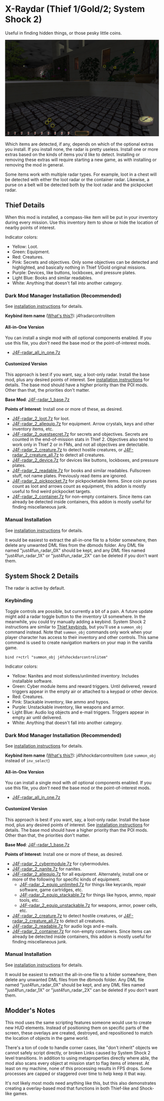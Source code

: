 # X-Raydar (Thief 1/Gold/2; System Shock 2)

Useful in finding hidden things, or those pesky little coins.

![Rings of various colors and sizes. Three rings encircle loose coins in a fountain.](img/Radar.jpg)

Which items are detected, if any, depends on which of the optional extras you install. If you install none, the radar is pretty useless. Install one or more extras based on the kinds of items you'd like to detect. Installing or removing these extras will require starting a new game, as with installing or removing the mod in general.

Some items work with multiple radar types. For example, loot in a chest will be detected with either the loot radar or the container radar. Likewise, a purse on a belt will be detected both by the loot radar and the pickpocket radar.

## Thief Details

When this mod is installed, a compass-like item will be put in your inventory during every mission. Use this inventory item to show or hide the location of nearby points of interest.

Indicator colors:
* Yellow: Loot.
* Green: Equipment.
* Red: Creatures.
* Pink: Secrets and objectives. Only some objectives can be detected and highlighted, and basically nothing in Thief 1/Gold original missions.
* Purple: Devices, like buttons, lockboxes, and pressure plates.
* Light Blue: Books and similar readables.
* White: Anything that doesn't fall into another category.

### Dark Mod Manager Installation (Recommended)

See [installation instructions](Installation%20and%20Removal.md) for details.

**Keybind item name** ([What's this?](Keybinds.md)): j4fradarcontrolitem

#### All-in-One Version

You can install a single mod with *all* optional components enabled. If you use this file, you *don't* need the base mod or the point-of-interest mods.

* [J4F-radar_all_in_one.7z](https://github.com/saracoth/newdark-mods/releases/download/2.7/J4F-radar_all_in_one.7z)

#### Customized Version

This approach is best if you want, say, a loot-only radar. Install the base mod, plus any desired points of interest. See [installation instructions](Installation%20and%20Removal.md) for details. The base mod should have a higher priority than the POI mods. Other than that, the priorities don't matter.

**Base Mod**: [J4F-radar_1_base.7z](https://github.com/saracoth/newdark-mods/releases/download/2.7/J4F-radar_1_base.7z)

**Points of Interest**: Install one or more of these, as desired.
* [J4F-radar_2_loot.7z](https://github.com/saracoth/newdark-mods/releases/download/2.7/J4F-radar_2_loot.7z) for loot.
* [J4F-radar_2_allequip.7z](https://github.com/saracoth/newdark-mods/releases/download/2.7/J4F-radar_2_allequip.7z) for equipment. Arrow crystals, keys and other inventory items, etc.
* [J4F-radar_2_questsecret.7z](https://github.com/saracoth/newdark-mods/releases/download/2.7/J4F-radar_2_questsecret.7z) for secrets and objectives. Secrets are counted in the end-of-mission stats in Thief 2. Objectives also tend to work only in Thief 2 or in FMs, and not all objectives are detectable.
* [J4F-radar_2_creature.7z](https://github.com/saracoth/newdark-mods/releases/download/2.7/J4F-radar_2_creature.7z) to detect hostile creatures, or [J4F-radar_2_creature_all.7z](https://github.com/saracoth/newdark-mods/releases/download/2.7/J4F-radar_2_creature_all.7z) to detect all creatures.
* [J4F-radar_2_device.7z](https://github.com/saracoth/newdark-mods/releases/download/2.7/J4F-radar_2_device.7z) for devices like buttons, lockboxes, and pressure plates.
* [J4F-radar_2_readable.7z](https://github.com/saracoth/newdark-mods/releases/download/2.7/J4F-radar_2_readable.7z) for books and similar readables. Fullscreen stuff, not name plates. Previously read items are ignored.
* [J4F-radar_2_pickpocket.7z](https://github.com/saracoth/newdark-mods/releases/download/2.7/J4F-radar_2_pickpocket.7z) for pickpocketable items. Since coin purses count as loot and arrows count as equipment, this addon is mostly useful to find weird pickpocket targets.
* [J4F-radar_2_container.7z](https://github.com/saracoth/newdark-mods/releases/download/2.7/J4F-radar_2_container.7z) for non-empty containers. Since items can already be detected inside containers, this addon is mostly useful for finding miscellaneous junk.

### Manual Installation

See [installation instructions](Installation%20and%20Removal.md) for details.

It would be easiest to extract the all-in-one file to a folder somewhere, then delete any unwanted DML files from the dbmods folder. Any DML file named "just4fun_radar_0X" should be kept, and any DML files named "just4fun_radar_1X" or "just4fun_radar_2X" can be deleted if you don't want them.

## System Shock 2 Details

The radar is active by default.

### Keybinding

Toggle controls are possible, but currently a bit of a pain. A future update might add a radar toggle button to the inventory UI somewhere. In the meanwhile, you could try manually adding a keybind. System Shock 2 instructions are similar to [Thief keybinds](Keybinds.md), but you'll use a `summon_obj` command instead. Note that `summon_obj` commands only work when your player character has access to their inventory and other controls. This same command is used to create navigation markers on your map in the vanilla game.

```
bind r+ctrl "summon_obj j4fshockdarcontrolitem"
```

Indicator colors:
* Yellow: Nanites and most slotless/unlimited inventory. Includes installable software.
* Green: Cyber module items and reward triggers. Until delivered, reward triggers appear in the empty air or attached to a keypad or other device.
* Red: Creatures.
* Pink: Stackable inventory, like ammo and hypos.
* Purple: Unstackable inventory, like weapons and armor.
* Light Blue: Audio log objects and e-mail triggers. Triggers appear in empty air until delivered.
* White: Anything that doesn't fall into another category.

### Dark Mod Manager Installation (Recommended)

See [installation instructions](Installation%20and%20Removal.md) for details.

**Keybind item name** ([What's this?](Keybinds.md)): j4fshockdarcontrolitem (use `summon_obj` instead of `inv_select`)

#### All-in-One Version

You can install a single mod with *all* optional components enabled. If you use this file, you *don't* need the base mod or the point-of-interest mods.

* [J4F-radar_all_in_one.7z](https://github.com/saracoth/newdark-mods/releases/download/2.8/J4F-radar_all_in_one.7z)

#### Customized Version

This approach is best if you want, say, a loot-only radar. Install the base mod, plus any desired points of interest. See [installation instructions](Installation%20and%20Removal.md) for details. The base mod should have a higher priority than the POI mods. Other than that, the priorities don't matter.

**Base Mod**: [J4F-radar_1_base.7z](https://github.com/saracoth/newdark-mods/releases/download/2.8/J4F-radar_1_base.7z)

**Points of Interest**: Install one or more of these, as desired.
* [J4F-radar_2_cybermodule.7z](https://github.com/saracoth/newdark-mods/releases/download/2.7/J4F-radar_2_cybermodule.7z) for cybermodules.
* [J4F-radar_2_nanite.7z](https://github.com/saracoth/newdark-mods/releases/download/2.7/J4F-radar_2_nanite.7z) for nanites.
* [J4F-radar_2_allequip.7z](https://github.com/saracoth/newdark-mods/releases/download/2.7/J4F-radar_2_allequip.7z) for all equipment. Alternately, install one or more of the following for specific kinds of equipment.
	* [J4F-radar_2_equip_unlimited.7z](https://github.com/saracoth/newdark-mods/releases/download/2.7/J4F-radar_2_equip_unlimited.7z) for things like keycards, repair software, game cartridges, etc.
	* [J4F-radar_2_equip_stackable.7z](https://github.com/saracoth/newdark-mods/releases/download/2.7/J4F-radar_2_equip_stackable.7z) for things like hypos, ammo, repair tools, etc.
	* [J4F-radar_2_equip_unstackable.7z](https://github.com/saracoth/newdark-mods/releases/download/2.7/J4F-radar_2_equip_unstackable.7z) for weapons, armor, power cells, etc.
* [J4F-radar_2_creature.7z](https://github.com/saracoth/newdark-mods/releases/download/2.7/J4F-radar_2_creature.7z) to detect hostile creatures, or [J4F-radar_2_creature_all.7z](https://github.com/saracoth/newdark-mods/releases/download/2.7/J4F-radar_2_creature_all.7z) to detect all creatures.
* [J4F-radar_2_readable.7z](https://github.com/saracoth/newdark-mods/releases/download/2.7/J4F-radar_2_readable.7z) for audio logs and e-mails.
* [J4F-radar_2_container.7z](https://github.com/saracoth/newdark-mods/releases/download/2.7/J4F-radar_2_container.7z) for non-empty containers. Since items can already be detected inside containers, this addon is mostly useful for finding miscellaneous junk.

### Manual Installation

See [installation instructions](Installation%20and%20Removal.md) for details.

It would be easiest to extract the all-in-one file to a folder somewhere, then delete any unwanted DML files from the dbmods folder. Any DML file named "just4fun_radar_0X" should be kept, and any DML files named "just4fun_radar_1X" or "just4fun_radar_2X" can be deleted if you don't want them.

## Modder's Notes

This mod uses the same scripting features someone would use to create new HUD elements. Instead of positioning them on specific parts of the screen, these overlays are created, destroyed, and repositioned to match the location of objects in the game world.

There's a ton of code to handle corner cases, like "don't inherit" objects we cannot safely script directly, or broken Links caused by System Shock 2 level transitions. In addition to using metaproperties directly where able, the mod also scans every object at mission start to flag items of interest. At least on my machine, none of this processing results in FPS drops. Some processes are capped or staggered over time to help keep it that way.

It's not likely most mods need anything like this, but this also demonstrates creating a overlay-based mod that functions in both Thief-like and Shock-like games.